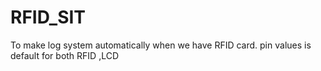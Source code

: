 # RFID_SIT
To make log system automatically when we have RFID card.
pin values is default for both RFID ,LCD
